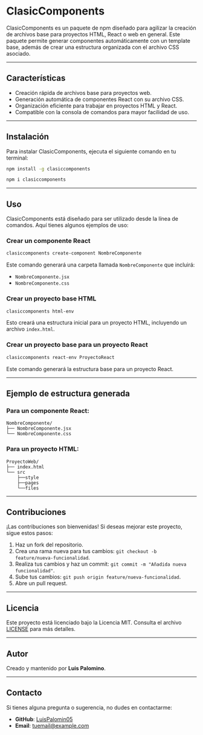 # ClasicComponents

ClasicComponents es un paquete de npm diseñado para agilizar la creación de archivos base para proyectos HTML, React o web en general. Este paquete permite generar componentes automáticamente con un template base, además de crear una estructura organizada con el archivo CSS asociado.

---

## Características

- Creación rápida de archivos base para proyectos web.
- Generación automática de componentes React con su archivo CSS.
- Organización eficiente para trabajar en proyectos HTML y React.
- Compatible con la consola de comandos para mayor facilidad de uso.

---

## Instalación

Para instalar ClasicComponents, ejecuta el siguiente comando en tu terminal:

```bash
npm install -g clasiccomponents

npm i clasiccomponents
```

---

## Uso

ClasicComponents está diseñado para ser utilizado desde la línea de comandos. Aquí tienes algunos ejemplos de uso:

### Crear un componente React

```bash
clasiccomponents create-component NombreComponente
```

Este comando generará una carpeta llamada `NombreComponente` que incluirá:

- `NombreComponente.jsx`
- `NombreComponente.css`

### Crear un proyecto base HTML

```bash
clasiccomponents html-env
```

Esto creará una estructura inicial para un proyecto HTML, incluyendo un archivo `index.html`.

### Crear un proyecto base para un proyecto React

```bash
clasiccomponents react-env ProyectoReact
```

Este comando generará la estructura base para un proyecto React.

---

## Ejemplo de estructura generada

### Para un componente React:

```
NombreComponente/
├── NombreComponente.jsx
└── NombreComponente.css
```

### Para un proyecto HTML:

```
ProyectoWeb/
├── index.html
└── src
    ├──style
    ├──pages
    └──files
```

---

## Contribuciones

¡Las contribuciones son bienvenidas! Si deseas mejorar este proyecto, sigue estos pasos:

1. Haz un fork del repositorio.
2. Crea una rama nueva para tus cambios: `git checkout -b feature/nueva-funcionalidad`.
3. Realiza tus cambios y haz un commit: `git commit -m "Añadida nueva funcionalidad"`.
4. Sube tus cambios: `git push origin feature/nueva-funcionalidad`.
5. Abre un pull request.

---

## Licencia

Este proyecto está licenciado bajo la Licencia MIT. Consulta el archivo [LICENSE](LICENSE) para más detalles.

---

## Autor

Creado y mantenido por **Luis Palomino**.

---

## Contacto

Si tienes alguna pregunta o sugerencia, no dudes en contactarme:

- **GitHub**: [LuisPalomin05](https://github.com/LuisPalomin05)
- **Email**: tuemail@example.com
